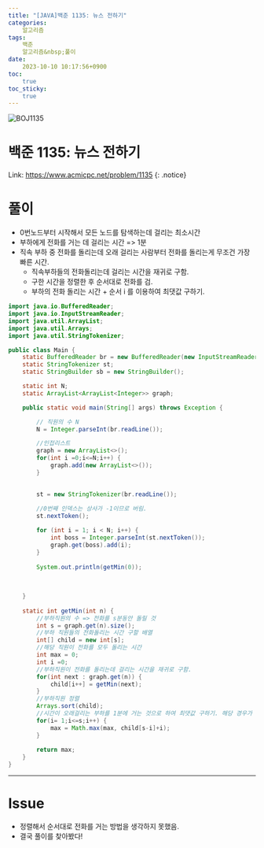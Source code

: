 ```yaml
---
title: "[JAVA]백준 1135: 뉴스 전하기"
categories:
    알고리즘
tags:
    백준
    알고리즘&nbsp;풀이
date:
    2023-10-10 10:17:56+0900
toc:
    true
toc_sticky:
    true
---
```

![BOJ1135](https://github.com/cuzzzu1318/cuzzzu1318.github.io/assets/77597885/bc8558e4-2197-467d-8d25-13e514489aa5)





# 백준 1135: 뉴스 전하기
Link: <https://www.acmicpc.net/problem/1135>
{: .notice}


# 풀이
* 0번노드부터 시작해서 모든 노드를 탐색하는데 걸리는 최소시간
* 부하에게 전화를 거는 데 걸리는 시간 => 1분
* 직속 부하 중 전화를 돌리는데 오래 걸리는 사람부터 전화를 돌리는게 무조건 가장 빠른 시간.
  * 직속부하들의 전화돌리는데 걸리는 시간을 재귀로 구함.
  * 구한 시간을 정렬한 후 순서대로 전화를 검.
  * 부하의 전화 돌리는 시간 + 순서 i 를 이용하여 최댓값 구하기.


```java
import java.io.BufferedReader;
import java.io.InputStreamReader;
import java.util.ArrayList;
import java.util.Arrays;
import java.util.StringTokenizer;

public class Main {
	static BufferedReader br = new BufferedReader(new InputStreamReader(System.in));
	static StringTokenizer st;
	static StringBuilder sb = new StringBuilder();

	static int N;
	static ArrayList<ArrayList<Integer>> graph;

	public static void main(String[] args) throws Exception {

		// 직원의 수 N
		N = Integer.parseInt(br.readLine());

		//인접리스트
		graph = new ArrayList<>();
		for(int i =0;i<=N;i++) {
			graph.add(new ArrayList<>());
		}
		

		st = new StringTokenizer(br.readLine());
		
		//0번째 인덱스는 상사가 -1이므로 버림.
		st.nextToken();

		for (int i = 1; i < N; i++) {
			int boss = Integer.parseInt(st.nextToken());
			graph.get(boss).add(i);
		}
		
		System.out.println(getMin(0));
		
		
		
	}
	
	static int getMin(int n) {
		//부하직원의 수 => 전화를 s분동안 돌릴 것
		int s = graph.get(n).size();
		//부하 직원들의 전화돌리는 시간 구할 배열
		int[] child = new int[s];
		//해당 직원이 전화를 모두 돌리는 시간
		int max = 0;
		int i =0;
		//부하직원이 전화를 돌리는데 걸리는 시간을 재귀로 구함.
		for(int next : graph.get(n)) {
			child[i++] = getMin(next);
		}
		//부하직원 정렬
		Arrays.sort(child);
		//시간이 오래걸리는 부하를 1분에 거는 것으로 하여 최댓값 구하기. 해당 경우가 반드시 가장 빠른 경우이므로 그 중 최댓값을 구해야 함.
		for(i= 1;i<=s;i++) {
			max = Math.max(max, child[s-i]+i);
		}
		
		return max;
	}
}
```
***

# Issue

* 정렬해서 순서대로 전화를 거는 방법을 생각하지 못했음.
* 결국 풀이를 찾아봤다!